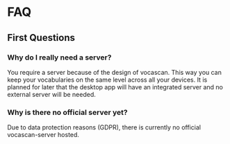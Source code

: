 # FAQ

## First Questions

### Why do I really need a server?

You require a server because of the design of vocascan. This way you can keep your vocabularies on the same level across
all your devices. It is planned for later that the desktop app will have an integrated server and no external server
will be needed.

### Why is there no official server yet?

Due to data protection reasons (GDPR), there is currently no official vocascan-server hosted.
